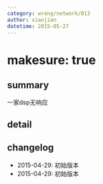 ```yaml
---
category: wrong/network/013
author: xiaojian
datetime: 2015-05-27
---
```


# makesure: true

## summary

一家dsp无响应

## detail


## changelog

- 2015-04-29: 初始版本
- 2015-04-29: 初始版本
